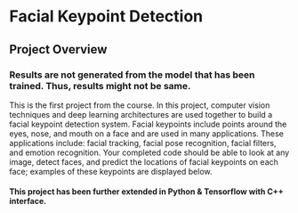 # Facial Keypoint Detection

## Project Overview
### Results are not generated from the model that has been trained. Thus, results might not be same.

This is the first project from the course. In this project, 
computer vision techniques and deep learning architectures are used together to build a facial keypoint detection system. Facial keypoints include points 
around the eyes, nose, and mouth on a face and are used in many applications. These applications include: facial tracking, facial pose recognition, facial filters, 
and emotion recognition. Your completed code should be able to look at any image, detect faces, and predict the locations of facial keypoints on each face; examples of 
these keypoints are displayed below.

#### This project has been further extended in Python & Tensorflow with C++ interface.
